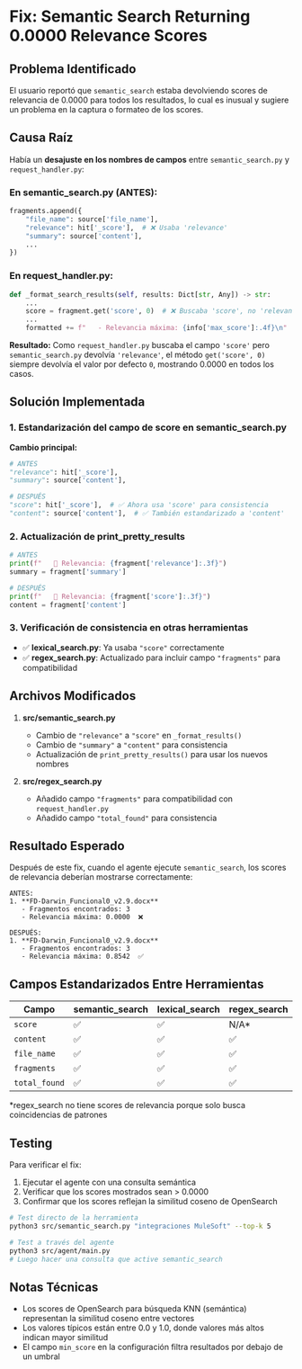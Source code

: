 # Fix: Semantic Search Returning 0.0000 Relevance Scores

## Problema Identificado

El usuario reportó que `semantic_search` estaba devolviendo scores de relevancia de 0.0000 para todos los resultados, lo cual es inusual y sugiere un problema en la captura o formateo de los scores.

## Causa Raíz

Había un **desajuste en los nombres de campos** entre `semantic_search.py` y `request_handler.py`:

### En semantic_search.py (ANTES):
```python
fragments.append({
    "file_name": source['file_name'],
    "relevance": hit['_score'],  # ❌ Usaba 'relevance'
    "summary": source['content'],
    ...
})
```

### En request_handler.py:
```python
def _format_search_results(self, results: Dict[str, Any]) -> str:
    ...
    score = fragment.get('score', 0)  # ❌ Buscaba 'score', no 'relevance'
    ...
    formatted += f"   - Relevancia máxima: {info['max_score']:.4f}\n"
```

**Resultado:** Como `request_handler.py` buscaba el campo `'score'` pero `semantic_search.py` devolvía `'relevance'`, el método `get('score', 0)` siempre devolvía el valor por defecto `0`, mostrando 0.0000 en todos los casos.

## Solución Implementada

### 1. Estandarización del campo de score en semantic_search.py

**Cambio principal:**
```python
# ANTES
"relevance": hit['_score'],
"summary": source['content'],

# DESPUÉS
"score": hit['_score'],  # ✅ Ahora usa 'score' para consistencia
"content": source['content'],  # ✅ También estandarizado a 'content'
```

### 2. Actualización de print_pretty_results

```python
# ANTES
print(f"   🎯 Relevancia: {fragment['relevance']:.3f}")
summary = fragment['summary']

# DESPUÉS
print(f"   🎯 Relevancia: {fragment['score']:.3f}")
content = fragment['content']
```

### 3. Verificación de consistencia en otras herramientas

- ✅ **lexical_search.py**: Ya usaba `"score"` correctamente
- ✅ **regex_search.py**: Actualizado para incluir campo `"fragments"` para compatibilidad

## Archivos Modificados

1. **src/semantic_search.py**
   - Cambio de `"relevance"` a `"score"` en `_format_results()`
   - Cambio de `"summary"` a `"content"` para consistencia
   - Actualización de `print_pretty_results()` para usar los nuevos nombres

2. **src/regex_search.py**
   - Añadido campo `"fragments"` para compatibilidad con `request_handler.py`
   - Añadido campo `"total_found"` para consistencia

## Resultado Esperado

Después de este fix, cuando el agente ejecute `semantic_search`, los scores de relevancia deberían mostrarse correctamente:

```
ANTES:
1. **FD-Darwin_Funcional0_v2.9.docx**
   - Fragmentos encontrados: 3
   - Relevancia máxima: 0.0000  ❌

DESPUÉS:
1. **FD-Darwin_Funcional0_v2.9.docx**
   - Fragmentos encontrados: 3
   - Relevancia máxima: 0.8542  ✅
```

## Campos Estandarizados Entre Herramientas

| Campo | semantic_search | lexical_search | regex_search | get_file_content |
|-------|----------------|----------------|--------------|------------------|
| `score` | ✅ | ✅ | N/A* | N/A |
| `content` | ✅ | ✅ | ✅ | ✅ |
| `file_name` | ✅ | ✅ | ✅ | ✅ |
| `fragments` | ✅ | ✅ | ✅ | N/A |
| `total_found` | ✅ | ✅ | ✅ | N/A |

*regex_search no tiene scores de relevancia porque solo busca coincidencias de patrones

## Testing

Para verificar el fix:

1. Ejecutar el agente con una consulta semántica
2. Verificar que los scores mostrados sean > 0.0000
3. Confirmar que los scores reflejan la similitud coseno de OpenSearch

```bash
# Test directo de la herramienta
python3 src/semantic_search.py "integraciones MuleSoft" --top-k 5

# Test a través del agente
python3 src/agent/main.py
# Luego hacer una consulta que active semantic_search
```

## Notas Técnicas

- Los scores de OpenSearch para búsqueda KNN (semántica) representan la similitud coseno entre vectores
- Los valores típicos están entre 0.0 y 1.0, donde valores más altos indican mayor similitud
- El campo `min_score` en la configuración filtra resultados por debajo de un umbral
